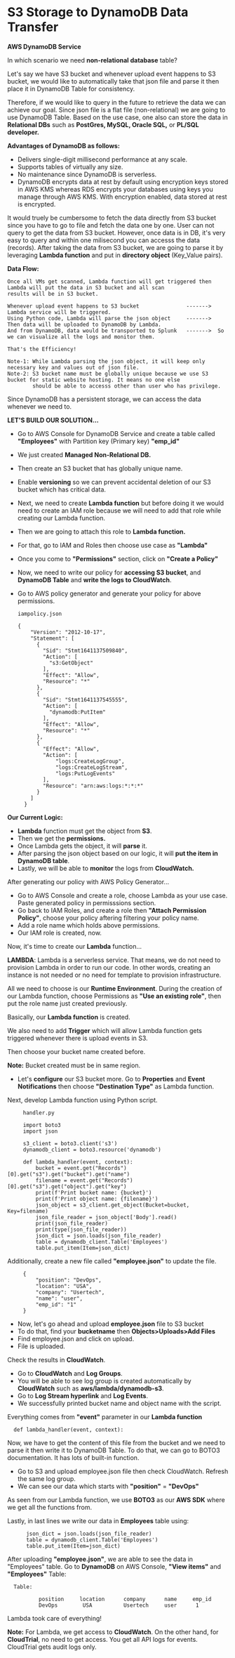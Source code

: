 # S3 Storage to DynamoDB Data Transfer

**AWS DynamoDB Service**

In which scenario we need **non-relational database** table?

Let's say we have S3 bucket and whenever upload event happens to S3 bucket, we would like to automatically take that json file and parse it then place
it in DynamoDB Table for consistency. 

Therefore, if we would like to query in the future to retrieve the data we can achieve our goal. Since json file is a flat file (non-relational) we are going to use
DynamoDB Table. Based on the use case, one also can store the data in **Relational DBs** such as **PostGres, MySQL, Oracle SQL,** or **PL/SQL developer.** 

**Advantages of DynamoDB as follows:**
   -  Delivers single-digit millisecond performance at any scale.
   -  Supports tables of virtually any size.
   -  No maintenance since DynamoDB is serverless.
   -  DynamoDB encrypts data at rest by default using encryption keys stored in AWS KMS whereas RDS encrypts your databases using keys you manage through AWS KMS.         With encryption enabled, data stored at rest is encrypted.

It would truely be cumbersome to fetch the data directly from S3 bucket since you have to go to file and fetch the data one by one. User can not query to get the data from S3 bucket. However, once data is in DB, it's very easy to query and within one milisecond you can accesss the data (records).
After taking the data from S3 bucket, we are going to parse it by leveraging **Lambda function** and put in **directory object** (Key_Value pairs).

**Data Flow:**
    
    Once all VMs get scanned, Lambda function will get triggered then Lambda will put the data in S3 bucket and all scan 
    results will be in S3 bucket. 
    
    Whenever upload event happens to S3 bucket               ------->  Lambda service will be triggered.
    Using Python code, Lambda will parse the json object     ------->  Then data will be uploaded to DynamoDB by Lambda.
    And from DynamoDB, data would be transported to Splunk   ------->  So we can visualize all the logs and monitor them.
    
    That's the Efficiency!
    
    Note-1: While Lambda parsing the json object, it will keep only necessary key and values out of json file.
    Note-2: S3 bucket name must be globally unique because we use S3 bucket for static website hosting. It means no one else 
            should be able to accesss other than user who has privilege.
    
    
Since DynamoDB has a persistent storage, we can access the data whenever we need to.    
     
**LET'S BUILD OUR SOLUTION...**

   -  Go to AWS Console for DynamoDB Service and create a table called **"Employees"** with Partition key (Primary key) **"emp_id"**
   -  We just created **Managed Non-Relational DB.**
   -  Then create an S3 bucket that has globally unique name.
   -  Enable **versioning** so we can prevent accidental deletion of our S3 bucket which has critical data.
   -  Next, we need to create **Lambda function** but before doing it we would need to create an IAM role 
      because we will need to add that role while creating our Lambda function. 
   -  Then we are going to attach this role to **Lambda function.**
   -  For that, go to IAM and Roles then choose use case as **"Lambda"**
   -  Once you come to **"Permissions"** section, click on **"Create a Policy"**
   -  Now, we need to write our policy for **accessing S3 bucket**, and **DynamoDB Table** and **write the logs to CloudWatch**.
   -  Go to AWS policy generator and generate your policy for above permissions. 

          iampolicy.json
        
          {
              "Version": "2012-10-17",
              "Statement": [
                {
                  "Sid": "Stmt1641137509840",
                  "Action": [
                    "s3:GetObject"
                  ],
                  "Effect": "Allow",
                  "Resource": "*"
                },
                {
                  "Sid": "Stmt1641137545555",
                  "Action": [
                    "dynamodb:PutItem"
                  ],
                  "Effect": "Allow",
                  "Resource": "*"
                },
                {
                  "Effect": "Allow",
                  "Action": [
                      "logs:CreateLogGroup",
                      "logs:CreateLogStream",
                      "logs:PutLogEvents"
                  ],
                  "Resource": "arn:aws:logs:*:*:*"
                }
              ]
            }
     
  **Our Current Logic:** 
   -  **Lambda** function must get the object from **S3**. 
   -  Then we get the **permissions.**
   -  Once Lambda gets the object, it will **parse** it.
   -  After parsing the json object based on our logic, it will **put the item in DynamoDB table**.
   -  Lastly, we will be able to **monitor** the logs from **CloudWatch.**

After generating our policy with AWS Policy Generator...
   -  Go to AWS Console and create a role, choose Lambda as your use case. Paste generated policy in permisssions section. 
   -  Go back to IAM Roles, and create a role then **"Attach Permission Policy"**, choose your policy aftering filtering your policy name. 
   -  Add a role name which holds above permissions.  
   -  Our IAM role is created, now.
   
Now, it's time to create our **Lambda** function...

**LAMBDA**: Lambda is a serverless service. That means, we do not need to provision Lambda in order to run our code. In other words, creating an
            instance is not needed or no need for template to provision infrastructure. 
     
All we need to choose is our **Runtime Environment**. During the creation of our Lambda function, choose Permissions as
**"Use an existing role"**, then put the role name just created previously.

Basically, our **Lambda function** is created. 

We also need to add **Trigger** which will allow Lambda function gets triggered whenever there is upload events in S3.

Then choose your bucket name created before.

**Note:** Bucket created must be in same region. 

   -  Let's **configure** our S3 bucket more.
      Go to **Properties** and **Event Notifications** then choose **"Destination Type"** as Lambda function.
      
Next, develop Lambda function using Python script.
          
         handler.py
        
         import boto3 
         import json

         s3_client = boto3.client('s3')
         dynamodb_client = boto3.resource('dynamodb')

         def lambda_handler(event, context):
             bucket = event.get("Records")[0].get("s3").get("bucket").get("name")
             filename = event.get("Records")[0].get("s3").get("object").get("key")
             print(f'Print bucket name: {bucket}')
             print(f'Print object name: {filename}')
             json_object = s3_client.get_object(Bucket=bucket, Key=filename)
             json_file_reader = json_object['Body'].read()
             print(json_file_reader)
             print(type(json_file_reader))
             json_dict = json.loads(json_file_reader)
             table = dynamodb_client.Table('Employees')
             table.put_item(Item=json_dict)

Additionally, create a new file called **"employee.json"** to update the file.

         {
             "position": "DevOps",
             "location": "USA",
             "company": "Usertech",
             "name": "user",
             "emp_id": "1"
         }

   -  Now, let's go ahead and upload **employee.json** file to S3 bucket
   -  To do that, find your **bucketname** then **Objects>Uploads>Add Files**
   -  Find employee.json and click on upload. 
   -  File is uploaded.
   
Check the results in **CloudWatch**. 

   -  Go to **CloudWatch** and **Log Groups**.
   -  You will be able to see log group is created automatically by **CloudWatch** such as **aws/lambda/dynamodb-s3**.
   -  Go to **Log Stream hyperlink** and **Log Events**. 
   -  We successfully printed bucket name and object name with the script. 
 
Everything comes from **"event"** parameter in our **Lambda function**

      def lambda_handler(event, context):
      
Now, we have to get the content of this file from the bucket and we need to parse it then write it to DynamoDB Table. 
To do that, we can go to BOTO3 documentation. It has lots of built-in function. 
 
   -  Go to S3  and upload employee.json file then check CloudWatch. Refresh the same log group.
   -  We can see our data which starts with **"position"** = **"DevOps"**

As seen from our Lambda function, we use **BOTO3** as our **AWS SDK** where we get all the functions from.



Lastly, in last lines we write our data in **Employees** table using:

          json_dict = json.loads(json_file_reader)
          table = dynamodb_client.Table('Employees')
          table.put_item(Item=json_dict)

After uploading **"employee.json"**, we are able to see the data in "Employees" table.
Go to **DynamoDB** on AWS Console, **"View items"** and **"Employees"** Table:

      Table:
      
              position     location      company      name     emp_id
              DevOps        USA          Usertech     user      1 
           

Lambda took care of everything!

**Note:** For Lambda, we get access to **CloudWatch**. On the other hand, for **CloudTrial**, no need to get access. You get all API 
          logs for events. CloudTrial gets audit logs only.
 













  
    
    
    
    
    
    
    
    
    
    
    
    
    
    
    
    

